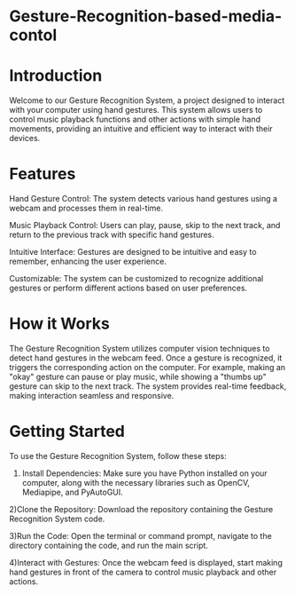 # Gesture-Recognition-based-media-contol

# **Introduction**

Welcome to our Gesture Recognition System, a project designed to interact with your computer using hand gestures. This system allows users to control music playback functions and other actions with simple hand movements, providing an intuitive and efficient way to interact with their devices.

# **Features**

Hand Gesture Control: The system detects various hand gestures using a webcam and processes them in real-time.

Music Playback Control: Users can play, pause, skip to the next track, and return to the previous track with specific hand gestures.

Intuitive Interface: Gestures are designed to be intuitive and easy to remember, enhancing the user experience.

Customizable: The system can be customized to recognize additional gestures or perform different actions based on user preferences.

# **How it Works**
The Gesture Recognition System utilizes computer vision techniques to detect hand gestures in the webcam feed. Once a gesture is recognized, it triggers the corresponding action on the computer. For example, making an "okay" gesture can pause or play music, while showing a "thumbs up" gesture can skip to the next track. The system provides real-time feedback, making interaction seamless and responsive.

# **Getting Started**
To use the Gesture Recognition System, follow these steps:

1) Install Dependencies: Make sure you have Python installed on your computer, along with the necessary libraries such as OpenCV, Mediapipe, and PyAutoGUI.

2)Clone the Repository: Download the repository containing the Gesture Recognition System code.

3)Run the Code: Open the terminal or command prompt, navigate to the directory containing the code, and run the main script.

4)Interact with Gestures: Once the webcam feed is displayed, start making hand gestures in front of the camera to control music playback and other actions.
